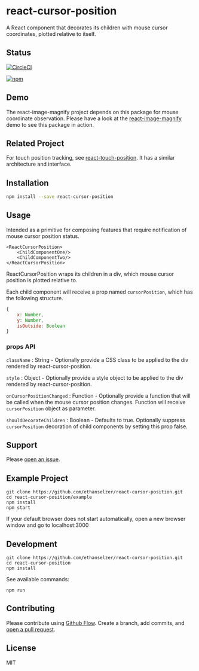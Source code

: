 # react-cursor-position

A React component that decorates its children with mouse cursor coordinates, plotted relative to itself.

## Status
[![CircleCI](https://circleci.com/gh/ethanselzer/react-cursor-position.svg?style=svg)](https://circleci.com/gh/ethanselzer/react-cursor-position)

[![npm](https://nodei.co/npm/react-cursor-position.svg?downloads=true)](https://nodei.co/npm/react-cursor-position/)

## Demo
The react-image-magnify project depends on this package for mouse coordinate observation.
Please have a look at the [react-image-magnify](https://www.npmjs.com/package/react-image-magnify)
demo to see this package in action.

## Related Project
For touch position tracking, see [react-touch-position](https://www.npmjs.com/package/react-touch-position).
It has a similar architecture and interface.

## Installation

```sh
npm install --save react-cursor-position
```

## Usage

Intended as a primitive for composing features that require notification of
mouse cursor position status.

```JSX
<ReactCursorPosition>
    <ChildComponentOne/>
    <ChildComponentTwo/>
</ReactCursorPosition>
```
ReactCursorPosition wraps its children in a div, which mouse cursor position
is plotted relative to.

Each child component will receive a prop named `cursorPosition`, which
has the following structure.

```JavaScript
{
    x: Number,
    y: Number,
    isOutside: Boolean
}
```

### props API

`className` : String - Optionally provide a CSS class to be applied to the div rendered by react-cursor-position.

`style` : Object - Optionally provide a style object to be applied to the div rendered by react-cursor-position.

`onCursorPositionChanged` : Function - Optionally provide a function that will be called when the mouse cursor position changes.
Function will receive `cursorPosition` object as parameter.

`shouldDecorateChildren` : Boolean - Defaults to true. Optionally suppress `cursorPosition` decoration of child components by
setting this prop false.

## Support

Please [open an issue](https://github.com/ethanselzer/react-cursor-position/issues).

## Example Project
```ssh
git clone https://github.com/ethanselzer/react-cursor-position.git
cd react-cursor-position/example
npm install
npm start
```

If your default browser does not start automatically, open a new browser window and go to localhost:3000
## Development

```ssh
git clone https://github.com/ethanselzer/react-cursor-position.git
cd react-cursor-position
npm install
```
See available commands:
```ssh
npm run
```

## Contributing

Please contribute using [Github Flow](https://guides.github.com/introduction/flow/). Create a branch,
add commits, and [open a pull request](https://github.com/ethanselzer/react-cursor-position/compare/).

## License

MIT
